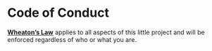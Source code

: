 # Code of Conduct

[**Wheaton’s Law**](http://www.wheatonslaw.com/) applies to all aspects of this little project and will be enforced regardless of who or what you are.
